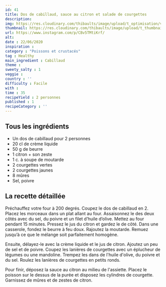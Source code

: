 ```yaml
---
id: 41
title: Dos de cabillaud, sauce au citron et salade de courgettes
description: 
img: https://res.cloudinary.com/thibaults/image/upload/t_optimisation/v1600460731/Recipes/20200622_cabillaud.jpg
thumbnail: https://res.cloudinary.com/thibaults/image/upload/t_thumbnail_josie/v1600460731/Recipes/20200622_cabillaud.jpg
url: https://www.instagram.com/p/CBv5TMtiKrf/
alt: 
date : 22/06/2020
inspiration :
category : "Poissons et crustacés"
tag : Healthy
main_ingredient : Cabillaud
theme : 
sweety_salty : 1
veggie : 
country : ''
difficulty : Facile
with : 
time : 35
recipeYield : 2 personnes
published : 1
recipeCategory : ''
---
```


## Tous les ingrédients
 - Un dos de cabillaud pour 2 personnes
 - 20 cl de crème liquide
 - 50 g de beurre
 - 1 citron + son zeste
 - 1 c. à soupe de moutarde
 - 2 courgettes vertes
 - 2 courgettes jaunes
 - 8 mûres
 - Sel, poivre

## La recette détaillée
Préchauffez votre four à 200 degrés. Coupez le dos de cabillaud en 2. Placez les morceaux dans un plat allant au four. Assaisonnez le des deux côtés avec du sel, du poivre et un filet d’huile d’olive. Mettez au four pendant 15 minutes. Pressez le jus du citron et gardez le de côté. Dans une casserole, fondez le beurre à feu doux. Rajoutez la moutarde. Remuez jusqu’à ce que le mélange soit parfaitement homogène.

Ensuite, délayez-le avec la crème liquide et le jus de citron. Ajoutez un peu de sel et de poivre. Coupez les lanières de courgettes avec un éplucheur de légumes ou une mandoline. Trempez les dans de l'huile d'olive, du poivre et du sel. Roulez les lanières de courgettes en petits ronds.

Pour finir, déposez la sauce au citron au milieu de l'assiette. Placez le poisson sur le dessus de la purée et disposez les cylindres de courgette. Garnissez de mûres et de zestes de citron.